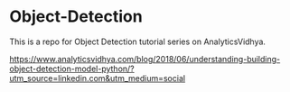 # Object-Detection
This is a repo for Object Detection tutorial series on AnalyticsVidhya.

https://www.analyticsvidhya.com/blog/2018/06/understanding-building-object-detection-model-python/?utm_source=linkedin.com&utm_medium=social
